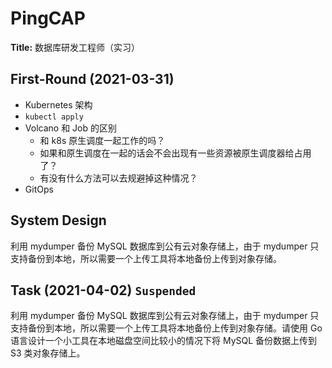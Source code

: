 # PingCAP

**Title:** 数据库研发工程师（实习）

## First-Round (2021-03-31)

- Kubernetes 架构
- `kubectl apply`
- Volcano 和 Job 的区别
  - 和 k8s 原生调度一起工作的吗？
  - 如果和原生调度在一起的话会不会出现有一些资源被原生调度器给占用了？
  - 有没有什么方法可以去规避掉这种情况？
- GitOps

## System Design

利用 mydumper 备份 MySQL 数据库到公有云对象存储上，由于 mydumper 只支持备份到本地，所以需要一个上传工具将本地备份上传到对象存储。

## Task (2021-04-02) `Suspended`

利用 mydumper 备份 MySQL 数据库到公有云对象存储上，由于 mydumper 只支持备份到本地，所以需要一个上传工具将本地备份上传到对象存储。请使用 Go 语言设计一个小工具在本地磁盘空间比较小的情况下将 MySQL 备份数据上传到 S3 类对象存储上。

